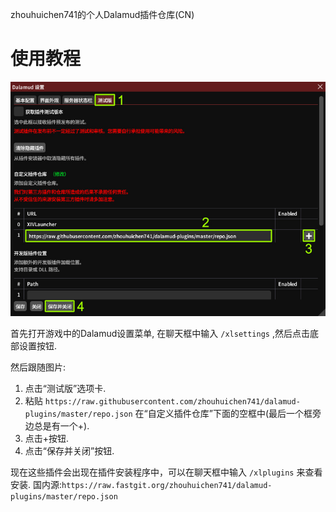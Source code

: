 zhouhuichen741的个人Dalamud插件仓库(CN)

# 使用教程
![image](https://raw.githubusercontent.com/zhouhuichen741/dalamud-plugins/master/README.jpg)

首先打开游戏中的Dalamud设置菜单, 在聊天框中输入 `/xlsettings` ,然后点击底部设置按钮.

然后跟随图片:
1. 点击“测试版”选项卡.
2. 粘贴 `https://raw.githubusercontent.com/zhouhuichen741/dalamud-plugins/master/repo.json` 在“自定义插件仓库”下面的空框中(最后一个框旁边总是有一个+).
3. 点击+按钮.
4. 点击“保存并关闭”按钮.

现在这些插件会出现在插件安装程序中，可以在聊天框中输入 `/xlplugins` 来查看安装.
国内源:`https://raw.fastgit.org/zhouhuichen741/dalamud-plugins/master/repo.json`
